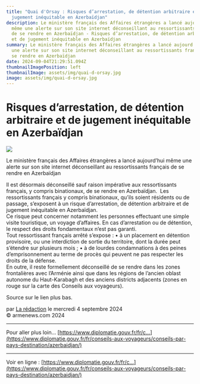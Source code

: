 ```yaml
---
title: "Quai d'Orsay : Risques d’arrestation, de détention arbitraire et de
  jugement inéquitable en Azerbaïdjan"
description: Le ministère français des Affaires étrangères a lancé aujourd’hui
  même une alerte sur son site internet déconseillant au ressortissants français
  de se rendre en Azerbaïdjan - Risques d’arrestation, de détention arbitraire
  et de jugement inéquitable en Azerbaïdjan
summary: Le ministère français des Affaires étrangères a lancé aujourd’hui même
  une alerte sur son site internet déconseillant au ressortissants français de
  se rendre en Azerbaïdjan
date: 2024-09-04T21:29:51.094Z
thumbnailImagePosition: left
thumbnailImage: assets/img/quai-d-orsay.jpg
image: assets/img/quai-d-orsay.jpg
---
```

<!--StartFragment-->

# Risques d’arrestation, de détention arbitraire et de jugement inéquitable en Azerbaïdjan



![](https://www.armenews.com/IMG/arton119057.jpg)

Le ministère français des Affaires étrangères a lancé aujourd’hui même une alerte sur son site internet déconseillant au ressortissants français de se rendre en Azerbaïdjan

Il est désormais déconseillé sauf raison impérative aux ressortissants français, y compris binationaux, de se rendre en Azerbaïdjan.  Les ressortissants français y compris binationaux, qu’ils soient résidents ou de passage, s’exposent à un risque d’arrestation, de détention arbitraire et de jugement inéquitable en Azerbaïdjan.\
Ce risque peut concerner notamment les personnes effectuant une simple visite touristique, un voyage d’affaires. En cas d’arrestation ou de détention, le respect des droits fondamentaux n’est pas garanti.\
Tout ressortissant français arrêté s’expose : • à un placement en détention provisoire, ou une interdiction de sortie du territoire, dont la durée peut s’étendre sur plusieurs mois ; • à de lourdes condamnations à des peines d’emprisonnement au terme de procès qui peuvent ne pas respecter les droits de la défense.\
En outre, il reste formellement déconseillé de se rendre dans les zones frontalières avec l’Arménie ainsi que dans les régions de l’ancien oblast autonome du Haut-Karabagh et des anciens districts adjacents (zones en rouge sur la carte des Conseils aux voyageurs).

Source sur le lien plus bas.

par [La rédaction](https://www.armenews.com/spip.php?page=auteur&id_auteur=4) le mercredi 4 septembre 2024\
© armenews.com 2024



- - -

Pour aller plus loin... [https://www.diplomatie.gouv.fr/fr/c...](https://www.diplomatie.gouv.fr/fr/conseils-aux-voyageurs/conseils-par-pays-destination/azerbaidjan/)

- - -

Voir en ligne : [https://www.diplomatie.gouv.fr/fr/c...](https://www.diplomatie.gouv.fr/fr/conseils-aux-voyageurs/conseils-par-pays-destination/azerbaidjan/)

<!--EndFragment-->